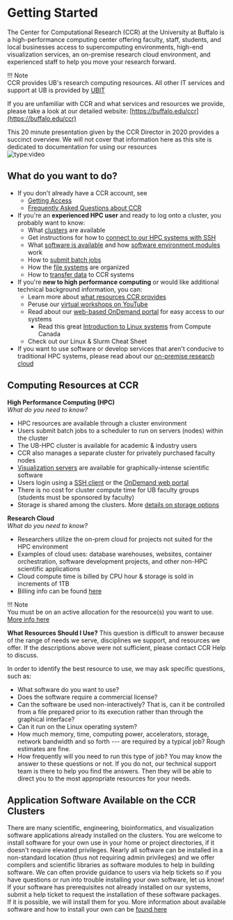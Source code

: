 # Getting Started

The Center for Computational Research (CCR) at the University at Buffalo is a high-performance computing center offering faculty, staff, students, and local businesses access to supercomputing environments, high-end visualization services, an on-premise research cloud environment, and experienced staff to help you move your research forward.

!!! Note  
    CCR provides UB's research computing resources.  All other IT services and support at UB is provided by [UBIT](https://buffalo.edu/ubit)  

If you are unfamiliar with CCR and what services and resources we provide, please take a look at our detailed website: [https://buffalo.edu/ccr](https://buffalo.edu/ccr)    

This 20 minute presentation given by the CCR Director in 2020 provides a succinct overview.  We will not cover that information here as this site is dedicated to documentation for using our resources  
![type:video](https://youtube.com/embed/ryBqdeqTO4o)  

## What do you want to do?  

- If you don't already have a CCR account, see  
     - [Getting Access](getting-access.md)  
     - [Frequently Asked Questions about CCR](faq.md)  
- If you're an **experienced HPC user** and ready to log onto a cluster, you probably want to know:
     - What [clusters](hpc/node-types.md) are available  
     - Get instructions for how to [connect to our HPC systems with SSH](../hpc/login.md)
     - What [software is available](software/about.md) and how [software environment modules](software/modules.md) work  
     - How to [submit batch jobs](hpc/job.md)  
     - How the [file systems](hpc/storage.md) are organized  
     - How to [transfer data](hpc/data-transfer.md) to CCR systems
- If you're **new to high performance computing** or would like additional technical background information, you can:  
    - Learn more about [what resources CCR provides](#computing-resources-at-ccr)
    - Peruse our [virtual workshops on YouTube](https://www.youtube.com/playlist?list=PL4Z5ac7PLRb1Su9J9BXs_TUXNG_RxOcgM)  
    - Read about our [web-based OnDemand portal](../portals/ood.md) for easy access to our systems
        - Read this great [Introduction to Linux systems](https://docs.alliancecan.ca/wiki/Linux_introduction) from Compute Canada  
    - Check out our Linux & Slurm Cheat Sheet
- If you want to use software or develop services that aren't conducive to traditional HPC systems, please read about our [on-premise research cloud](cloud/lake-effect.md)  

## Computing Resources at CCR

**High Performance Computing (HPC)**  
*What do you need to know?*  

- HPC resources are available through a cluster environment  
- Users submit batch jobs to a scheduler to run on servers (nodes) within the cluster  
- The UB-HPC cluster is available for academic & industry users    
- CCR also manages a separate cluster for privately purchased faculty nodes   
- [Visualization servers](hpc/viz.md) are available for graphically-intense scientific software  
- Users login using a [SSH client](../hpc/login.md) or the [OnDemand web portal](portals/ood.md)  
- There is no cost for cluster compute time for UB faculty groups (students must be sponsored by faculty)  
- Storage is shared among the clusters. More [details on storage options](hpc/storage.md)  


**Research Cloud**  
*What do you need to know?*  

- Researchers utilize the on-prem cloud for projects not suited for the HPC environment  
- Examples of cloud uses: database warehouses, websites, container orchestration, software development projects, and other non-HPC scientific applications  
- Cloud compute time is billed by CPU hour & storage is sold in increments of 1TB  
- Billing info can be found [here](cloud/lake-effect.md)  

!!! Note  
    You must be on an active allocation for the resource(s) you want to use.  [More info here](../getting_access)  

**What Resources Should I Use?**
This question is difficult to answer because of the range of needs we serve, disciplines we support, and resources we offer.  If the descriptions above were not sufficient, please contact CCR Help to discuss.  

In order to identify the best resource to use, we may ask specific questions, such as:

- What software do you want to use?
- Does the software require a commercial license?
- Can the software be used non-interactively? That is, can it be controlled from a file prepared prior to its execution rather than through the graphical interface?
- Can it run on the Linux operating system?
- How much memory, time, computing power, accelerators, storage, network bandwidth and so forth --- are required by a typical job? Rough estimates are fine.
- How frequently will you need to run this type of job?
You may know the answer to these questions or not. If you do not, our technical support team is there to help you find the answers. Then they will be able to direct you to the most appropriate resources for your needs.


## Application Software Available on the CCR Clusters

There are many scientific, engineering, bioinformatics, and visualization software applications already installed on the clusters.  You are welcome to install software for your own use in your home or project directories, if it doesn't require elevated privileges.   Nearly all software can be installed in a non-standard location (thus not requiring admin privileges) and we offer compilers and scientific libraries as software modules to help in building software.  We can often provide guidance to users via help tickets so if you have questions or run into trouble installing your own software, let us know! If your software has prerequisites not already installed on our systems, submit a help ticket to request the installation of these software packages.  If it is possible, we will install them for you.  More information about available software and how to install your own can be [found here](software/about.md)  
